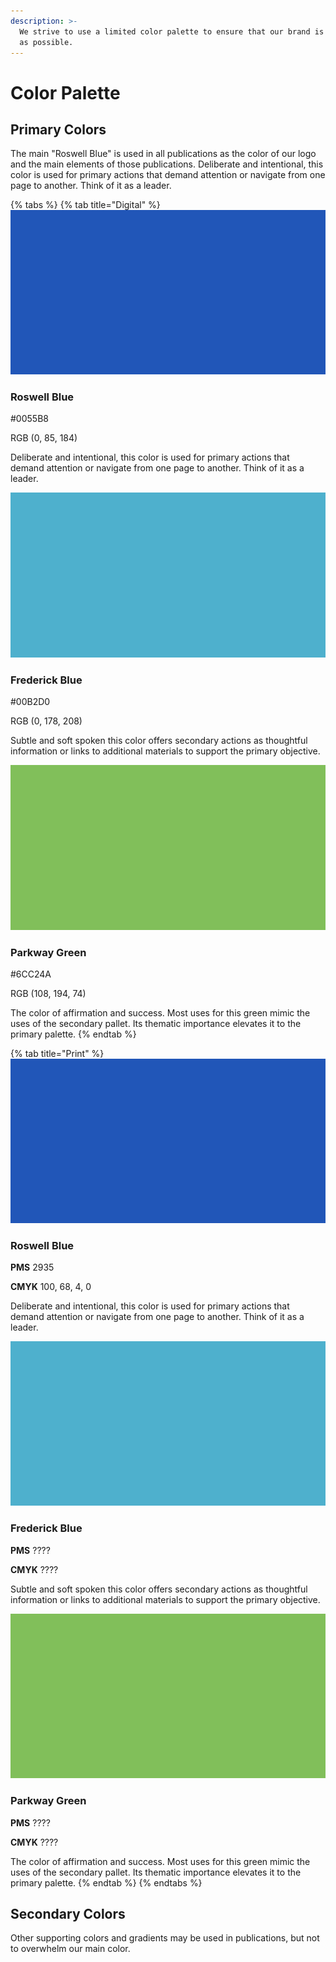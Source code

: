 ```yaml
---
description: >-
  We strive to use a limited color palette to ensure that our brand is as strong
  as possible.
---
```


# Color Palette

## Primary Colors

The main "Roswell Blue" is used in all publications as the color of our logo and the main elements of those publications. Deliberate and intentional, this color is used for primary actions that demand attention or navigate from one page to another. Think of it as a leader.

{% tabs %}
{% tab title="Digital" %}
![](../.gitbook/assets/roswell-blue.png)

### Roswell Blue

\#0055B8

RGB \(0, 85, 184\)

Deliberate and intentional, this color is used for primary actions that demand attention or navigate from one page to another. Think of it as a leader.



![](../.gitbook/assets/frederick-blue.png)

### Frederick Blue

\#00B2D0

RGB \(0, 178, 208\)

Subtle and soft spoken this color offers secondary actions as thoughtful information or links to additional materials to support the primary objective.



![](../.gitbook/assets/parkway-green.png)

### Parkway Green

\#6CC24A

RGB \(108, 194, 74\)

The color of affirmation and success. Most uses for this green mimic the uses of the secondary pallet. Its thematic importance elevates it to the primary palette.
{% endtab %}

{% tab title="Print" %}
![](../.gitbook/assets/roswell-blue%20%281%29.png)

### Roswell Blue

**PMS** 2935

**CMYK** 100, 68, 4, 0

Deliberate and intentional, this color is used for primary actions that demand attention or navigate from one page to another. Think of it as a leader.



![](../.gitbook/assets/frederick-blue%20%281%29.png)

### Frederick Blue

**PMS** ????

**CMYK** ????

Subtle and soft spoken this color offers secondary actions as thoughtful information or links to additional materials to support the primary objective.



![](../.gitbook/assets/parkway-green%20%281%29.png)

### Parkway Green

**PMS** ????

**CMYK** ????

The color of affirmation and success. Most uses for this green mimic the uses of the secondary pallet. Its thematic importance elevates it to the primary palette.
{% endtab %}
{% endtabs %}

## Secondary Colors

Other supporting colors and gradients may be used in publications, but not to overwhelm our main color.

